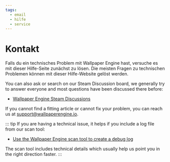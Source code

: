 ```yaml
---
tags:
  - email
  - hilfe
  - service
---
```


# Kontakt

Falls du ein technisches Problem mit Wallpaper Engine hast, versuche es mit dieser Hilfe-Seite zunächst zu lösen. Die meisten Fragen zu technischen Problemen können mit dieser Hilfe-Website gelöst werden.

You can also ask or search on our Steam Discussion board, we generally try to answer everyone and most questions have been discussed there before:

* [Wallpaper Engine Steam Discussions](https://steamcommunity.com/app/431960/discussions/)

If you cannot find a fitting article or cannot fix your problem, you can reach us at [support@wallpaperengine.io](mailto:support@wallpaperengine.io?subject=Support%20Request).

::: tip
If you are having a technical issue, it helps if you include a log file from our scan tool:

* [Use the Wallpaper Engine scan tool to create a debug log](debug/scantool)

The scan tool includes technical details which usually help us point you in the right direction faster.
:::